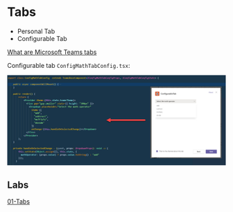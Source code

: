 # Tabs

-   Personal Tab
-   Configurable Tab

[What are Microsoft Teams tabs](https://docs.microsoft.com/en-us/microsoftteams/platform/tabs/what-are-tabs)

Configurable tab `ConfigMathTabConfig.tsx`:

![config-tab](_images/configurable-tab.jpg)

## Labs

[01-Tabs](../../../Labs/4-Develop%20apps%20for%20Microsoft%20Teams%2F02-Tabs%20in%20Microsoft%20Teams%2F/)
